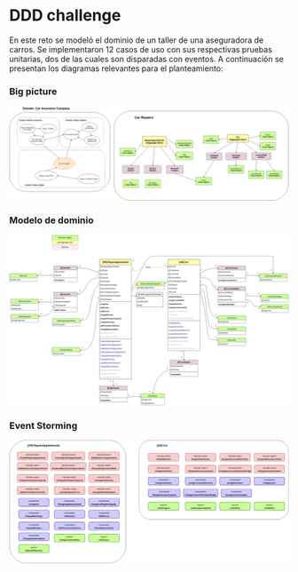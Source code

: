 # DDD challenge

En este reto se modeló el dominio de un taller de una aseguradora de carros. Se implementaron 12 casos de uso con sus respectivas pruebas unitarias, dos de las cuales son disparadas con eventos. A continuación se presentan los diagramas relevantes para el planteamiento:


### Big picture

![alt text](https://github.com/camilouribev/DDD_challenge/blob/master/diagrams/Reto%20DDD-Big%20Picture.jpg?raw=true)


### Modelo de dominio

![alt text](https://github.com/camilouribev/DDD_challenge/blob/master/diagrams/Reto%20DDD-Modelo%20de%20Dominio.jpg)

### Event Storming

![alt text](https://github.com/camilouribev/DDD_challenge/blob/master/diagrams/Reto%20DDD-Event%20Storming.jpg)


